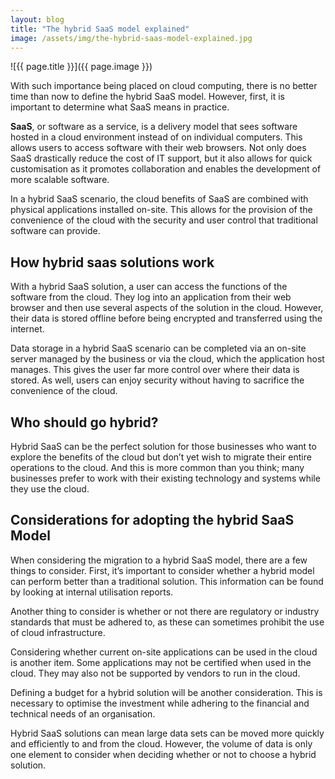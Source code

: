 ```yaml
---
layout: blog
title: "The hybrid SaaS model explained"
image: /assets/img/the-hybrid-saas-model-explained.jpg
---
```

![{{ page.title }}]({{ page.image }})


With such importance being placed on cloud computing, there is no better time than now to define the hybrid SaaS model. However, first, it is important to determine what SaaS means in practice.
 
**SaaS**, or software as a service, is a delivery model that sees software hosted in a cloud environment instead of on individual computers. This allows users to access software with their web browsers. Not only does SaaS drastically reduce the cost of IT support, but it also allows for quick customisation as it promotes collaboration and enables the development of more scalable software.

In a hybrid SaaS scenario, the cloud benefits of SaaS are combined with physical applications installed on-site. This allows for the provision of the convenience of the cloud with the security and user control that traditional software can provide.
 
## How hybrid saas solutions work
With a hybrid SaaS solution, a user can access the functions of the software from the cloud. They log into an application from their web browser and then use several aspects of the solution in the cloud. However, their data is stored offline before being encrypted and transferred using the internet.

Data storage in a hybrid SaaS scenario can be completed via an on-site server managed by the business or via the cloud, which the application host manages. This gives the user far more control over where their data is stored. As well, users can enjoy security without having to sacrifice the convenience of the cloud.
 
## Who should go hybrid?
Hybrid SaaS can be the perfect solution for those businesses who want to explore the benefits of the cloud but don’t yet wish to migrate their entire operations to the cloud. And this is more common than you think; many businesses prefer to work with their existing technology and systems while they use the cloud.
 
## Considerations for adopting the hybrid SaaS Model
When considering the migration to a hybrid SaaS model, there are a few things to consider. First, it’s important to consider whether a hybrid model can perform better than a traditional solution. This information can be found by looking at internal utilisation reports.

Another thing to consider is whether or not there are regulatory or industry standards that must be adhered to, as these can sometimes prohibit the use of cloud infrastructure.

Considering whether current on-site applications can be used in the cloud is another item. Some applications may not be certified when used in the cloud. They may also not be supported by vendors to run in the cloud.

Defining a budget for a hybrid solution will be another consideration. This is necessary to optimise the investment while adhering to the financial and technical needs of an organisation.

Hybrid SaaS solutions can mean large data sets can be moved more quickly and efficiently to and from the cloud. However, the volume of data is only one element to consider when deciding whether or not to choose a hybrid solution.

